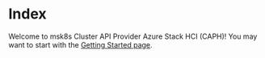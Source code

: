 # Index

Welcome to msk8s Cluster API Provider Azure Stack HCI (CAPH)! You may want to start with the [Getting Started page](./README.md).
